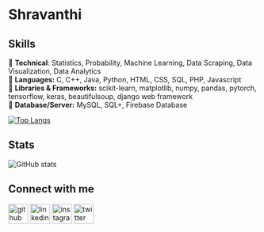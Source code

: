 # Shravanthi

## Skills
🎯 <b>Technical</b>: Statistics, Probability, Machine Learning, Data Scraping, Data Visualization, Data Analytics<br/>
🎯 <b>Languages:</b> C, C++, Java, Python, HTML, CSS, SQL, PHP, Javascript<br/>
🎯 <b>Libraries & Frameworks:</b> scikit-learn, matplotlib, numpy, pandas, pytorch, tensorflow, keras, beautifulsoup, django web framework<br/>
🎯 <b>Database/Server:</b> MySQL, SQL+, Firebase Database<br/>

[![Top Langs](https://github-readme-stats.vercel.app/api/top-langs/?username=shrav-6&layout=compact)](https://github.com/anuraghazra/github-readme-stats)

 

## Stats

![GitHub stats](https://github-readme-stats.vercel.app/api?username=shrav-6&show_icons=true&theme=tokyonight&count_private=true&custom_title=Shrav&#39;s%20Github%20Stats&hide=prs,issues)       


## Connect with me

[<img src='https://cdn.jsdelivr.net/npm/simple-icons@3.0.1/icons/github.svg' alt='github' height='40'>](https://github.com/shrav-6)  [<img src='https://cdn.jsdelivr.net/npm/simple-icons@3.0.1/icons/linkedin.svg' alt='linkedin' height='40'>](https://www.linkedin.com/in/shrav6/)  [<img src='https://cdn.jsdelivr.net/npm/simple-icons@3.0.1/icons/instagram.svg' alt='instagram' height='40'>](https://www.instagram.com/shrav.6/)  [<img src='https://cdn.jsdelivr.net/npm/simple-icons@3.0.1/icons/twitter.svg' alt='twitter' height='40'>](https://twitter.com/shrav_6) 
